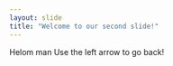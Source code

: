 ```yaml
---
layout: slide
title: "Welcome to our second slide!"
---
```

Helom man 
Use the left arrow to go back!
